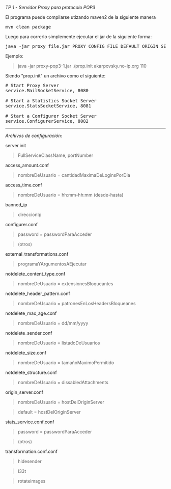 *TP 1 - Servidor Proxy para protocolo POP3*

El programa puede compilarse utizando maven2 de la siguiente manera
<pre>
mvn clean package
</pre>

Luego para correrlo simplemente ejecutar el jar de la siguiente forma: 

<pre>
java -jar proxy_file.jar PROXY_CONFIG_FILE DEFAULT_ORIGIN_SERVICE PORT
</pre>

Ejemplo:

> java -jar proxy-pop3-1.jar ./prop.init akarpovsky.no-ip.org 110

Siendo "prop.init" un archivo como el siguiente:

<pre>
# Start Proxy Server
service.MailSocketService, 8080

# Start a Statistics Socket Server
service.StatsSocketService, 8081

# Start a Configurer Socket Server
service.ConfigurerService, 8082
</pre>


-------------------------

*Archivos de configuración:*

server.init
> FullServiceClassName, portNumber

access_amount.conf
> nombreDeUsuario = cantidadMaximaDeLoginsPorDia

access_time.conf
> nombreDeUsuario = hh:mm-hh:mm (desde-hasta)

banned_ip
> direccionIp

configurer.conf
> password = passwordParaAcceder

> (otros)

external_transformations.conf
> programaYArgumentosAEjecutar

notdelete_content_type.conf
> nombreDeUsuario = extensionesBloqueantes

notdelete_header_pattern.conf
> nombreDeUsuario = patronesEnLosHeadersBloqueanes

notdelete_max_age.conf
> nombreDeUsuario = dd/mm/yyyy

notdelete_sender.conf
> nombreDeUsuario = listadoDeUsuarios

notdelete_size.conf
> nombreDeUsuario = tamañoMaximoPermitido

notdelete_structure.conf
> nombreDeUsuario = dissabledAttachments

origin_server.conf
> nombreDeUsuario = hostDelOriginServer

> default = hostDelOriginServer

stats_service.conf.conf
> password = passwordParaAcceder

> (otros)

transformation.conf.conf
> hidesender

> l33t

> rotateimages

